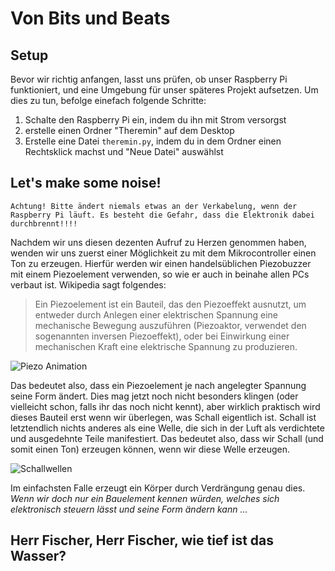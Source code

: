 # Von Bits und Beats

## Setup
Bevor wir richtig anfangen, lasst uns prüfen, ob unser Raspberry Pi funktioniert, und eine Umgebung für unser späteres Projekt aufsetzen. Um dies zu tun, befolge einefach folgende Schritte:
  1. Schalte den Raspberry Pi ein, indem du ihn mit Strom versorgst
  2. erstelle einen Ordner "Theremin" auf dem Desktop
  3. Erstelle eine Datei `theremin.py`, indem du in dem Ordner einen Rechtsklick machst und "Neue Datei" auswählst

## Let's make some noise!
`Achtung! Bitte ändert niemals etwas an der Verkabelung, wenn der Raspberry Pi läuft. Es besteht die Gefahr, dass die Elektronik dabei durchbrennt!!!!`

Nachdem wir uns diesen dezenten Aufruf zu Herzen genommen haben, wenden wir uns zuerst einer Möglichkeit zu mit dem Mikrocontroller einen Ton zu erzeugen. Hierfür werden wir einen handelsüblichen Piezobuzzer mit einem Piezoelement verwenden, so wie er auch in beinahe allen PCs verbaut ist.
Wikipedia sagt folgendes:
> Ein Piezoelement ist ein Bauteil, das den Piezoeffekt ausnutzt, um entweder durch Anlegen einer elektrischen Spannung eine mechanische Bewegung auszuführen (Piezoaktor, verwendet den sogenannten inversen Piezoeffekt), oder bei Einwirkung einer mechanischen Kraft eine elektrische Spannung zu produzieren. 

![Piezo Animation](https://upload.wikimedia.org/wikipedia/commons/c/c4/SchemaPiezo.gif)

Das bedeutet also, dass ein Piezoelement je nach angelegter Spannung seine Form ändert. Dies mag jetzt noch nicht besonders klingen (oder vielleicht schon, falls ihr das noch nicht kennt), aber wirklich praktisch wird dieses Bauteil erst wenn wir überlegen, was Schall eigentlich ist.
Schall ist letztendlich nichts anderes als eine Welle, die sich in der Luft als verdichtete und ausgedehnte Teile manifestiert. Das bedeutet also, dass wir Schall (und somit einen Ton) erzeugen können, wenn wir diese Welle erzeugen.

![Schallwellen](https://upload.wikimedia.org/wikipedia/commons/8/82/Spherical_pressure_waves.gif)

Im einfachsten Falle erzeugt ein Körper durch Verdrängung genau dies. _Wenn wir doch nur ein Bauelement kennen würden, welches sich elektronisch steuern lässt und seine Form ändern kann ..._


## Herr Fischer, Herr Fischer, wie tief ist das Wasser?


